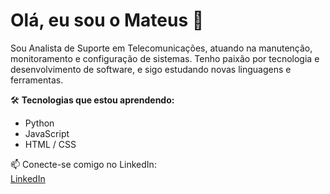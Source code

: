 # Olá, eu sou o Mateus 👋

Sou Analista de Suporte em Telecomunicações, atuando na manutenção, monitoramento e configuração de sistemas. Tenho paixão por tecnologia e desenvolvimento de software, e sigo estudando novas linguagens e ferramentas.

🛠 **Tecnologias que estou aprendendo:**
- Python
- JavaScript
- HTML / CSS

📫 Conecte-se comigo no LinkedIn:  
[LinkedIn](https://www.linkedin.com/in/mateus-barbosa-ti/)
